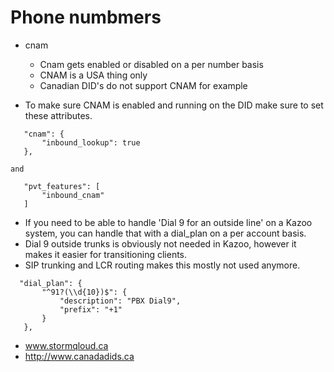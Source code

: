 # Phone numbmers

* cnam
  * Cnam gets enabled or disabled on a per number basis
  * CNAM is a USA thing only
  * Canadian DID's do not support CNAM for example
  

* To make sure CNAM is enabled and running on the DID make sure to set these attributes.

```
   "cnam": {
       "inbound_lookup": true
   },

and 

   "pvt_features": [
       "inbound_cnam"
   ]
```

* If you need to be able to handle 'Dial 9 for an outside line' on a Kazoo system, you can handle that with a dial_plan on a per account basis.
* Dial 9 outside trunks is obviously not needed in Kazoo, however it makes it easier for transitioning clients.
* SIP trunking and LCR routing makes this mostly not used anymore.
```
  "dial_plan": {
       "^91?(\\d{10})$": {
           "description": "PBX Dial9",
           "prefix": "+1"
       }
   },
```


* www.stormqloud.ca
* http://www.canadadids.ca
